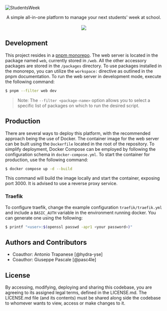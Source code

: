 ![StudentsWeek](https://i.imgur.com/pc3C5Ir.png)

<div align="center">
A simple all-in-one platform to manage your next students' week at school.
</div>

<br />
<div align="center"><a href="https://drone.dev.codegiik.com/codegiik/studentsweek">
  <img src="https://drone.dev.codegiik.com/api/badges/codegiik/studentsweek/status.svg" />
</a>
</div>

## Development

This project resides in a [pnpm monorepo](https://pnpm.io/workspaces). The web server is located in the package named `web`, currently stored in `/web`. All the other accessory packages are stored in the `/packages` directory. To use packages installed in the monorepo, you can utilize the `workspace:` directive as outlined in the pnpm documentation. To run the web server in development mode, execute the following command:

```sh
$ pnpm --filter web dev
```

> Note: The `--filter <package-name>` option allows you to select a specific list of packages on which to run the desired script.

## Production

There are several ways to deploy this platform, with the recommended approach being the use of Docker. The container image for the web server can be built using the `Dockerfile` located in the root of the repository. To simplify deployment, Docker Compose can be employed by following the configuration schema in `docker-compose.yml`. To start the container for production, use the following command:

```sh
$ docker compose up -d --build
```

This command will build the image locally and start the container, exposing port 3000. It is advised to use a reverse proxy service.

### Traefik

To configure traefik, change the example configuration `traefik/traefik.yml` and include a `BASIC_AUTH` variable in the environment running docker. You can generate one using the following:

```sh
$ printf "<user>:$(openssl passwd -apr1 <your password>)"
```

## Authors and Contributors

- Coauthor: Antonio Trapanese [@hydra-yse]
- Coauthor: Giuseppe Pascale [@pasc4le]

## License

By accessing, modifying, deploying and sharing this codebase, you are agreeing to its assigned legal terms, defined in the LICENSE.md. The LICENSE.md file (and its contents) must be shared along side the codebase to whomever wants to view, access or make changes to it.
